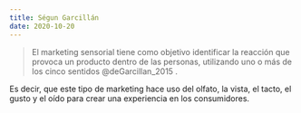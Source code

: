```yaml
---
title: Ségun Garcillán 
date: 2020-10-20 
---
```


> El marketing sensorial tiene como objetivo identificar la reacción que provoca un producto dentro de las personas, utilizando uno o más de los cinco sentidos @deGarcillan_2015 .

Es decir, que este tipo de marketing hace uso del olfato, la vista, el tacto, el gusto y el oído para crear una experiencia en los consumidores.


